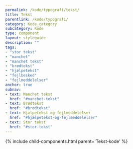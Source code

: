 ```yaml
---
permalink: /kode/typografi/tekst/
title: Tekst
parentlink: /kode/typografi/
category: Kode_category
subcategory: Kode
type: component
layout: styleguide
description: ""
tags:
- "stor tekst"
- "manchet"
- "manchet tekst"
- "brødtekst"
- "hjælpetekst"
- "fejlbesked"
- "fejlmeddelelser"
anchor: true
subnav:
- text: Manchet tekst
  href: "#manchet-tekst"
- text: Brødtekst
  href: "#brødtekst"
- text: Hjælpetekst og fejlmeddelelser
  href: "#hjælpetekst-og-fejlmeddelelser"
- text: Stor tekst
  href: "#stor-tekst"
---
```


{% include child-components.html parent='Tekst-kode' %}
